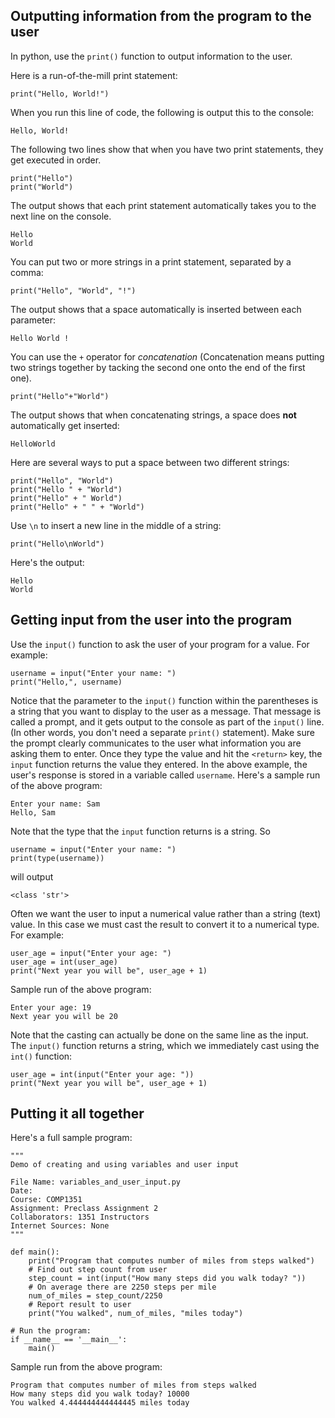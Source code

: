 ## Outputting information from the program to the user

In python, use the `print()` function to output information to the user.

Here is a run-of-the-mill print statement:
```
print("Hello, World!")
```
When you run this line of code, the following is output this to the console:
```
Hello, World!
```

The following two lines show that when you have two print statements, they get executed in order. 
```
print("Hello")
print("World")
```
The output shows that each print statement automatically takes you to the next line on the console.
```
Hello
World
```

You can put two or more strings in a print statement, separated by a comma:
```
print("Hello", "World", "!")
```
The output shows that a space automatically is inserted between each parameter:
```
Hello World !
```

You can use the `+` operator for *concatenation* (Concatenation means putting two strings together by tacking the second one onto the end of the first one).
```
print("Hello"+"World")
```
The output shows that when concatenating strings, a space does **not** automatically get inserted:
```
HelloWorld
```

Here are several ways to put a space between two different strings:
```
print("Hello", "World")
print("Hello " + "World")
print("Hello" + " World")
print("Hello" + " " + "World")
```
Use `\n` to insert a new line in the middle of a string:
```
print("Hello\nWorld")
```
Here's the output:
```
Hello
World
```

## Getting input from the user into the program

Use the `input()` function to ask the user of your program for a value. For example:
```
username = input("Enter your name: ")
print("Hello,", username)
```
Notice that the parameter to the `input()` function within the parentheses is a string that you want to display to the user as a message. That message is called a prompt, and it gets output to the console as part of the `input()` line. (In other words, you don't need a separate `print()` statement). Make sure the prompt clearly communicates to the user what information you are asking them to enter. Once they type the value and hit the `<return>` key,
the `input` function returns the value they entered. In the above example, the user's response is stored in a variable called `username`.
Here's a sample run of the above program:
```
Enter your name: Sam
Hello, Sam
```

Note that the type that the `input` function returns is a string. So
```
username = input("Enter your name: ")
print(type(username))
```
will output
```
<class 'str'>
```
Often we want the user to input a numerical value rather than a string (text) value. In this case we must cast the result to convert it to a numerical type. For example:
```
user_age = input("Enter your age: ")
user_age = int(user_age)
print("Next year you will be", user_age + 1)
```
Sample run of the above program:
```
Enter your age: 19
Next year you will be 20
```

Note that the casting can actually be done on the same line as the input. The `input()` function returns a string, which we immediately cast using the `int()` function:
```
user_age = int(input("Enter your age: "))
print("Next year you will be", user_age + 1)
```

## Putting it all together
Here's a full sample program:
```
"""
Demo of creating and using variables and user input

File Name: variables_and_user_input.py
Date:
Course: COMP1351
Assignment: Preclass Assignment 2
Collaborators: 1351 Instructors
Internet Sources: None
"""

def main():
    print("Program that computes number of miles from steps walked")
    # Find out step count from user
    step_count = int(input("How many steps did you walk today? "))
    # On average there are 2250 steps per mile
    num_of_miles = step_count/2250
    # Report result to user
    print("You walked", num_of_miles, "miles today")

# Run the program:
if __name__ == '__main__':
    main()
```

Sample run from the above program:
```
Program that computes number of miles from steps walked
How many steps did you walk today? 10000
You walked 4.444444444444445 miles today
```